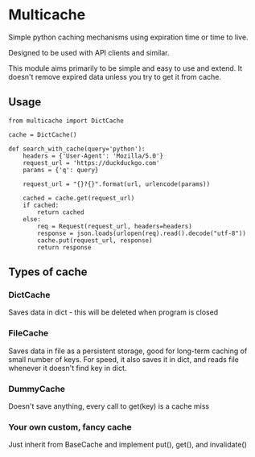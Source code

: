 # Multicache
Simple python caching mechanisms using expiration time or time to live.

Designed to be used with API clients and similar.

This module aims primarily to be simple and easy to use and extend.
It doesn't remove expired data unless you try to get it from cache.

## Usage
    
    from multicache import DictCache
    
    cache = DictCache()

    def search_with_cache(query='python'):
        headers = {'User-Agent': 'Mozilla/5.0'}
        request_url = 'https://duckduckgo.com'
        params = {'q': query}

        request_url = "{}?{}".format(url, urlencode(params))

        cached = cache.get(request_url)
        if cached:
            return cached
        else:
            req = Request(request_url, headers=headers)
            response = json.loads(urlopen(req).read().decode("utf-8"))
            cache.put(request_url, response)
            return response

## Types of cache

### DictCache
Saves data in dict - this will be deleted when program is closed

### FileCache
Saves data in file as a persistent storage, good for long-term caching of small number of keys.
For speed, it also saves it in dict, and reads file whenever it doesn't find key in dict.

### DummyCache
Doesn't save anything, every call to get(key) is a cache miss 

### Your own custom, fancy cache
Just inherit from BaseCache and implement put(), get(), and invalidate()
